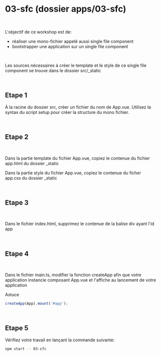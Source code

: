 # 03-sfc (dossier apps/03-sfc)

<br/>

L'objectif de ce workshop est de:
- réaliser une mono-fichier appelé aussi single file component
- bootstrapper une application sur un single file component

<br/>

Les sources nécessaires à créer le template et le style  de ce single file component se trouve dans le dossier src/_static

<br/>

## Etape 1

À la racine du dossier src, créer un fichier du nom de App.vue. Utilisez la syntax du script setup pour créer la structure du mono fichier.

<br/>

## Etape 2

<br/>

Dans la partie template du fichier App.vue, copiez le contenue du fichier app.html du dossier _static

Dans la partie style du fichier App.vue, copiez le contenue du ficher app.css du dossier _static

<br/>

## Etape 3

<br/>

Dans le fichier index.html, supprimez le contenue de la balise div ayant l'id app

<br/>

## Etape 4

<br/>

Dans le fichier main.ts, modifier la fonction createApp afin que votre application instancie composant App.vue et l'affiche au lancement de votre application

Astuce 

```typescript
createApp(App).mount('#app');
```

<br/>

## Etape 5

Vérifiez votre travail en lançant la commande suivante:

```bash
npm start -- 03-sfc
```
